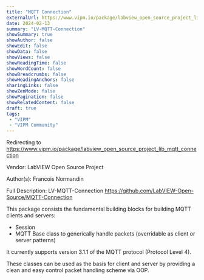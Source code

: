 ```yaml
---
title: "MQTT Connection"
externalUrl: https://www.vipm.io/package/labview_open_source_project_lib_mqtt_connection
date: 2024-02-13
summary: "LV-MQTT-Connection"
showSummary: true
showAuthor: false
showEdit: false
showData: false
showViews: false
showReadingTime: false
showWordCount: false
showBreadcrumbs: false
showHeadingAnchors: false
sharingLinks: false
showZenMode: false
showPagination: false
showRelatedContent: false
draft: true
tags:
 - "VIPM"
 - "VIPM Community"
---
```


Redirecting to https://www.vipm.io/package/labview_open_source_project_lib_mqtt_connection

Vendor: LabVIEW Open Source Project

Author(s): Francois Normandin
 
Full Description:
LV-MQTT-Connection
https://github.com/LabVIEW-Open-Source/MQTT-Connection

This package consists the fundamental building blocks for building MQTT clients and servers: 
- Session
- MQTT Base class to generically handle packets (overridable as client or server patterns)

It currently supports version 3.1.1 of the MQTT protocol (Protocol Level 4).

These classes can be used as the basis for client and server by providing a clean and easy control packet handling scheme via OOP.